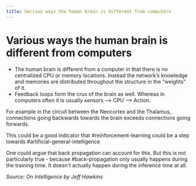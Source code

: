 ```yaml
---
title: Various ways the human brain is different from computers
---
```


# Various ways the human brain is different from computers

- The human brain is different from a computer in that there is no centralized CPU or memory locations. Instead the network’s knowledge and memories are distributed throughout the structure in the “weights” of it.
- Feedback loops form the crux of the brain as well. Whereas in computers often it is usually sensors —> CPU —> Action.

For example in the circuit between the Neocortex and the Thalamus, connections going backwards towards the brain exceeds connections going forwards.

This could be a good indicator that #reinforcement-learning could be a step towards #artificial-general-intelligence

One could argue that back propagation can account for this. But this is not particularly true - because #back-propagation only usually happens during the training time. It doesn't actually happen during the inference time at all.

_Source: On Intelligence by Jeff Hawkins_
